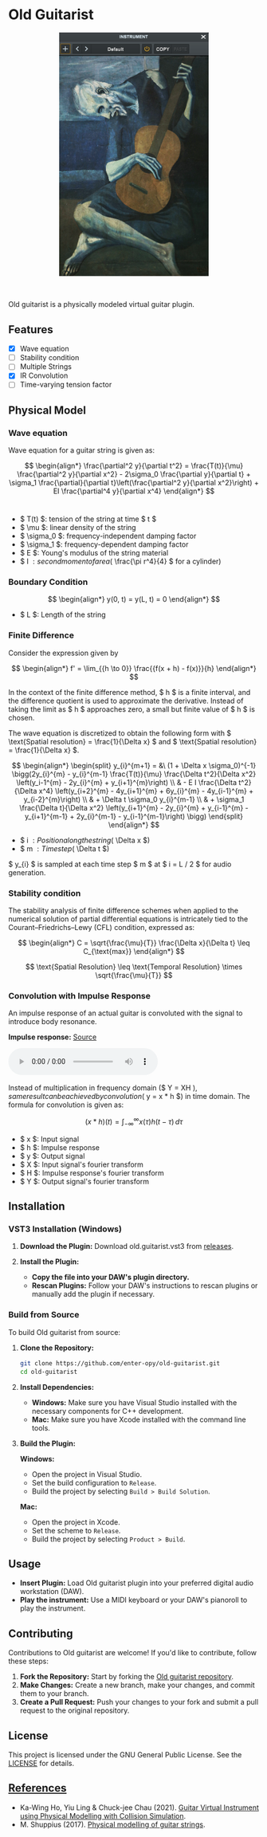 <h1>Old Guitarist</h2>

<p align="center"><img src="res/Screenshot.png" width="300"></p>

<br>

<p>
    Old guitarist is a physically modeled virtual guitar plugin.
</p>

## Features
- [x] Wave equation
- [ ] Stability condition
- [ ] Multiple Strings
- [x] IR Convolution
- [ ] Time-varying tension factor

## Physical Model

### Wave equation
Wave equation for a guitar string is given as:

$$
\begin{align*}
\frac{\partial^2 y}{\partial t^2} = \frac{T(t)}{\mu} \frac{\partial^2 y}{\partial x^2} - 2\sigma_0 \frac{\partial y}{\partial t} + \sigma_1 \frac{\partial}{\partial t}\left(\frac{\partial^2 y}{\partial x^2}\right) + EI \frac{\partial^4 y}{\partial x^4}
\end{align*}
$$
<br>

- $ T(t) $: tension of the string at time $ t $
- $ \mu $: linear density of the string
- $ \sigma_0 $: frequency-independent damping factor
- $ \sigma_1 $: frequency-dependent damping factor
- $ E $: Young's modulus of the string material
- $ I $: second moment of area ($ \frac{\pi r^4}{4} $ for a cylinder)

### Boundary Condition
$$
\begin{align*}
y(0, t) = y(L, t) = 0
\end{align*}
$$

- $ L $: Length of the string

### Finite Difference
Consider the expression given by

$$
\begin{align*}
f' = \lim_{{h \to 0}} \frac{{f(x + h) - f(x)}}{h}
\end{align*}
$$

In the context of the finite difference method, $ h $ is a finite interval, and the difference quotient is used to approximate the derivative. Instead of taking the limit as $ h $ approaches zero, a small but finite value of $ h $ is chosen.

The wave equation is discretized to obtain the following form with $ \text{Spatial resolution} = \frac{1}{\Delta x} $ and $ \text{Spatial resolution} = \frac{1}{\Delta x} $.

$$
\begin{align*}
\begin{split}
y_{i}^{m+1} = &\ (1 + \Delta x \sigma_0)^{-1} \bigg(2y_{i}^{m} - y_{i}^{m-1} \frac{T(t)}{\mu} \frac{\Delta t^2}{\Delta x^2} \left(y_i-1^{m} - 2y_{i}^{m} + y_{i+1}^{m}\right) \\
& - E I \frac{\Delta t^2}{\Delta x^4} \left(y_{i+2}^{m} - 4y_{i+1}^{m} + 6y_{i}^{m} - 4y_{i-1}^{m} + y_{i-2}^{m}\right) \\
& + \Delta t \sigma_0 y_{i}^{m-1} \\
& + \sigma_1 \frac{\Delta t}{\Delta x^2} \left(y_{i+1}^{m} - 2y_{i}^{m} + y_{i-1}^{m} - y_{i+1}^{m-1} + 2y_{i}^{m-1} - y_{i-1}^{m-1}\right) \bigg)
\end{split}
\end{align*}
$$

- $ i $: Position along the string ($ \Delta x $)
- $ m $: Time step ($ \Delta t $)

$ y_{i} $ is sampled at each time step $ m $ at $ i = L / 2 $ for audio generation.

### Stability condition
The stability analysis of finite difference schemes when applied to the numerical solution of partial differential equations is intricately tied to the Courant–Friedrichs–Lewy (CFL) condition, expressed as:

$$
\begin{align*}
C = \sqrt{\frac{\mu}{T}} \frac{\Delta x}{\Delta t} \leq C_{\text{max}}
\end{align*}
$$

$$
\text{Spatial Resolution} \leq \text{Temporal Resolution} \times \sqrt{\frac{\mu}{T}}
$$

### Convolution with Impulse Response

An impulse response of an actual guitar is convoluted with the signal to introduce body resonance.

**Impulse response:** [Source](https://ccrma.stanford.edu/~jiffer8/420/project.html)

<audio controls>
  <source src="Source\Assets\impulse_response.wav" type="audio/wav">
</audio>

Instead of multiplication in frequency domain ($ Y = XH $), same result can be achieved by convolution ($ y = x * h $) in time domain. The formula for convolution is given as:

$$
(x * h)(t) = \int_{-\infty}^{\infty} x(\tau) h(t - \tau) \, d\tau
$$

- $ x $: Input signal
- $ h $: Impulse response
- $ y $: Output signal
- $ X $: Input signal's fourier transform
- $ H $: Impulse response's fourier transform
- $ Y $: Output signal's fourier transform

## Installation
### VST3 Installation (Windows)

1. **Download the Plugin:** Download old.guitarist.vst3 from [releases](https://github.com/enter-opy/old-guitarist/releases).

2. **Install the Plugin:**
   - **Copy the file into your DAW's plugin directory.**
   - **Rescan Plugins:** Follow your DAW's instructions to rescan plugins or manually add the plugin if necessary.

### Build from Source
To build Old guitarist from source:

1. **Clone the Repository:**
   ```bash
   git clone https://github.com/enter-opy/old-guitarist.git
   cd old-guitarist
2. **Install Dependencies:**
   - **Windows:** Make sure you have Visual Studio installed with the necessary components for C++ development.
   - **Mac:** Make sure you have Xcode installed with the command line tools.

3. **Build the Plugin:**

   **Windows:**
   - Open the project in Visual Studio.
   - Set the build configuration to `Release`.
   - Build the project by selecting `Build > Build Solution`.

   **Mac:**
   - Open the project in Xcode.
   - Set the scheme to `Release`.
   - Build the project by selecting `Product > Build`.
## Usage
- **Insert Plugin:** Load Old guitarist plugin into your preferred digital audio workstation (DAW).
- **Play the instrument:** Use a MIDI keyboard or your DAW's pianoroll to play the instrument.

## Contributing
Contributions to Old guitarist are welcome! If you'd like to contribute, follow these steps:
1. **Fork the Repository:** Start by forking the [Old guitarist repository](https://github.com/enter-opy/old-guitarist).
2. **Make Changes:** Create a new branch, make your changes, and commit them to your branch.
3. **Create a Pull Request:** Push your changes to your fork and submit a pull request to the original repository.
## License
This project is licensed under the GNU General Public License. See the [LICENSE](https://github.com/enter-opy/old-guitarist/blob/main/LICENSE) for details.

<h2><u>References</u></h2>

- Ka-Wing Ho, Yiu Ling & Chuck-jee Chau (2021). [Guitar Virtual Instrument using Physical Modelling with Collision Simulation](https://www.researchgate.net/publication/346562874_Guitar_Virtual_Instrument_using_Physical_Modelling_with_Collision_Simulation).</a><br>
- M. Shuppius (2017). [Physical modelling of guitar strings](https://www.youtube.com/watch?v=sxt5rxF_PdI).
</ul>